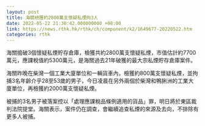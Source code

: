 ```yaml
---
layout: post
title: 海關檢獲約2800萬支懷疑私煙拘3人
date: 2022-05-22 21:30:42.000000000 +08:00
link: https://news.rthk.hk/rthk/ch/component/k2/1649677-20220522.htm
categories: rthk
---
```


海關搗破3個懷疑私煙貯存倉庫，檢獲共約2800萬支懷疑私煙，市值估計約7700萬元，應課稅值約5300萬元，是海關過去21年破獲的最大宗私煙貯存倉庫案件。

海關昨晚在柴灣一個工業大廈單位和一輛貨車內，檢獲約800萬支懷疑私煙，並拘捕3名年齡介乎28至53歲的男子，今日凌晨在另外兩個於柴灣和鴨脷洲的工業大廈單位，再檢獲約2000萬支懷疑私煙。

被捕的3名男子被落案控以「處理應課稅品條例適用的貨品」罪，明日將於東區裁判法院提堂。海關表示，案件仍在調查，會繼續追查私煙的來源及去向，不排除有更多人被捕。
